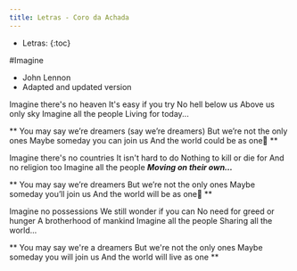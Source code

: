 ```yaml
---
title: Letras - Coro da Achada
---
```


* Letras:
{:toc}


#Imagine

- John Lennon
- Adapted and updated version

Imagine there's no heaven
It's easy if you try
No hell below us
Above us only sky
Imagine all the people
Living for today...

**
You may say we’re dreamers (say we’re dreamers)
But we’re not the only ones
Maybe someday you can join us
And the world could be as one
**

Imagine there's no countries
It isn't hard to do
Nothing to kill or die for
And no religion too
Imagine all the people
***Moving on their own…***

**
You may say we’re dreamers
But we’re not the only ones
Maybe someday you’ll join us
And the world will be as one
**

Imagine no possessions
We still wonder if you can
No need for greed or hunger
A brotherhood of mankind
Imagine all the people
Sharing all the world...

**
You may say we're a dreamers
But we're not the only ones
Maybe someday you will join us
And the world will live as one
**
